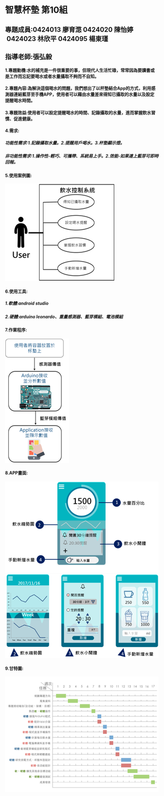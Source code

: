 # 智慧杯墊 第10組
## 專題成員:0424013 廖育滺 0424020 陳怡婷  0424023 林欣平 0424095 楊東瑾
## 指導老師:張弘毅
#### 1.專題動機:水的補充是一件很重要的事，但現代人生活忙碌，常常因為要讀書或是工作而忘記要喝水或者水量攝取不夠而不自知。
#### 2.專題內容:為解決這個喝水的問題，我們想出了以杯墊結合App的方式，利用感測器連結藍芽至手機APP，使用者可以藉由水量差來得知已攝取的水量以及設定提醒喝水時間。
#### 3.專題效益:使用者可以設定提醒喝水的時間、記錄攝取的水量，進而掌握飲水習慣、促進健康。
#### 4.需求:
##### 功能性需求:1.記錄攝取水量。2.提醒用戶喝水。3.杯墊顯示燈。
##### 非功能性需求:1.操作性-輕巧、可攜帶、系統易上手。2.效能-如果連上藍芽可即時回報。
#### 5.使用案例圖:
![](aaa.png "")
#### 6.使用工具:
##### 1.軟體:android studio 
##### 2.硬體:arduino leonardo、重量感測器、藍芽模組、電池模組
#### 7.作業程序:
![](456.png "")
#### 8.APP畫面:
![](bbb.png "")
![](ccc.png "")


#### 9.甘特圖:
![](01.jpeg "")
